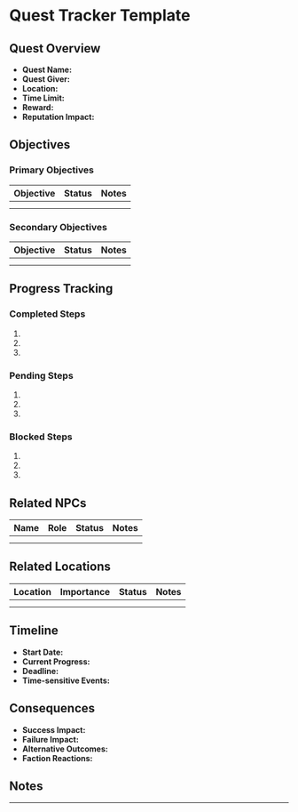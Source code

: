 # Quest Tracker Template

## Quest Overview

- **Quest Name:**
- **Quest Giver:**
- **Location:**
- **Time Limit:**
- **Reward:**
- **Reputation Impact:**

## Objectives

### Primary Objectives

| Objective | Status | Notes |
| --------- | ------ | ----- |
|           |        |       |
|           |        |       |

### Secondary Objectives

| Objective | Status | Notes |
| --------- | ------ | ----- |
|           |        |       |
|           |        |       |

## Progress Tracking

### Completed Steps

1.
2.
3.

### Pending Steps

1.
2.
3.

### Blocked Steps

1.
2.
3.

## Related NPCs

| Name | Role | Status | Notes |
| ---- | ---- | ------ | ----- |
|      |      |        |       |
|      |      |        |       |

## Related Locations

| Location | Importance | Status | Notes |
| -------- | ---------- | ------ | ----- |
|          |            |        |       |
|          |            |        |       |

## Timeline

- **Start Date:**
- **Current Progress:**
- **Deadline:**
- **Time-sensitive Events:**

## Consequences

- **Success Impact:**
- **Failure Impact:**
- **Alternative Outcomes:**
- **Faction Reactions:**

## Notes

---

